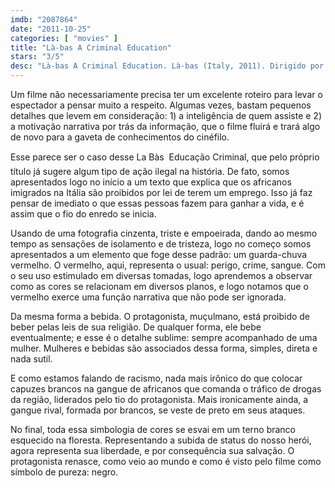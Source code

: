 ```yaml
---
imdb: "2087864"
date: "2011-10-25"
categories: [ "movies" ]
title: "Là-bas A Criminal Education"
stars: "3/5"
desc: "Là-bas A Criminal Education. Là-bas (Italy, 2011). Dirigido por Guido Lombardi. Escrito por Guido Lombardi. Com Kader Alassane, Moussa Mone, Esther Elisha, Billi Serigne Faye, Alassane Doulougou, Fatima Traore, Salvatore Ruocco, Marco De Notaris."
---
```

Um filme não necessariamente precisa ter um excelente roteiro para levar o espectador a pensar muito a respeito. Algumas vezes, bastam pequenos detalhes que levem em consideração: 1) a inteligência de quem assiste e 2) a motivação narrativa por trás da informação, que o filme fluirá e trará algo de novo para a gaveta de conhecimentos do cinéfilo.

Esse parece ser o caso desse La Bàs  Educação Criminal, que pelo próprio título já sugere algum tipo de ação ilegal na história. De fato, somos apresentados logo no início a um texto que explica que os africanos imigrados na Itália são proibidos por lei de terem um emprego. Isso já faz pensar de imediato o que essas pessoas fazem para ganhar a vida, e é assim que o fio do enredo se inicia.

Usando de uma fotografia cinzenta, triste e empoeirada, dando ao mesmo tempo as sensações de isolamento e de tristeza, logo no começo somos apresentados a um elemento que foge desse padrão: um guarda-chuva vermelho. O vermelho, aqui, representa o usual: perigo, crime, sangue. Com o seu uso estimulado em diversas tomadas, logo aprendemos a observar como as cores se relacionam em diversos planos, e logo notamos que o vermelho exerce uma função narrativa que não pode ser ignorada.

Da mesma forma a bebida. O protagonista, muçulmano, está proibido de beber pelas leis de sua religião. De qualquer forma, ele bebe eventualmente; e esse é o detalhe sublime: sempre acompanhado de uma mulher. Mulheres e bebidas são associados dessa forma, simples, direta e nada sutil.

E como estamos falando de racismo, nada mais irônico do que colocar capuzes brancos na gangue de africanos que comanda o tráfico de drogas da região, liderados pelo tio do protagonista. Mais ironicamente ainda, a gangue rival, formada por brancos, se veste de preto em seus ataques.

No final, toda essa simbologia de cores se esvai em um terno branco esquecido na floresta. Representando a subida de status do nosso herói, agora representa sua liberdade, e por consequência sua salvação. O protagonista renasce, como veio ao mundo e como é visto pelo filme como símbolo de pureza: negro.

